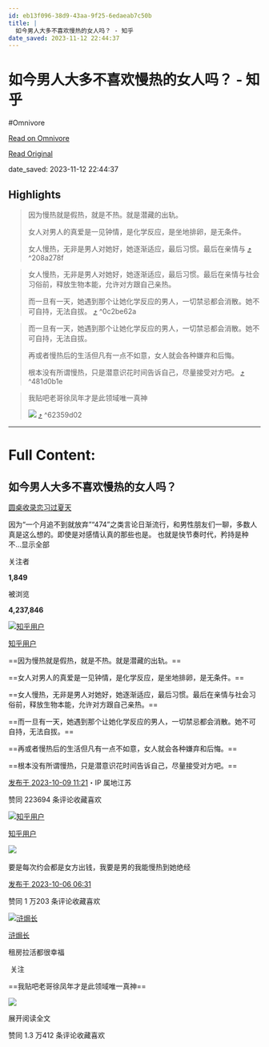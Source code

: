 ```yaml
---
id: eb13f096-38d9-43aa-9f25-6edaeab7c50b
title: |
  如今男人大多不喜欢慢热的女人吗？ - 知乎
date_saved: 2023-11-12 22:44:37
---
```


# 如今男人大多不喜欢慢热的女人吗？ - 知乎
#Omnivore

[Read on Omnivore](https://omnivore.app/me/https-www-zhihu-com-question-421651857-answer-3243048174-18bc6c7e7ed)

[Read Original](https://www.zhihu.com/question/421651857/answer/3243048174)

date_saved: 2023-11-12 22:44:37


## Highlights

> 因为慢热就是假热，就是不热。就是潜藏的出轨。
> 
> 女人对男人的真爱是一见钟情，是化学反应，是坐地排卵，是无条件。
> 
> 女人慢热，无非是男人对她好，她逐渐适应，最后习惯。最后在亲情与 [⤴️](https://omnivore.app/me/https-www-zhihu-com-question-421651857-answer-3243048174-18bc6c7e7ed#208a278f-e5a4-4b73-a1ae-01c26ad9554e)  ^208a278f

> 女人慢热，无非是男人对她好，她逐渐适应，最后习惯。最后在亲情与社会习俗前，释放生物本能，允许对方跟自己亲热。
> 
> 而一旦有一天，她遇到那个让她化学反应的男人，一切禁忌都会消散。她不可自持，无法自拔。 [⤴️](https://omnivore.app/me/https-www-zhihu-com-question-421651857-answer-3243048174-18bc6c7e7ed#0c2be62a-9ef1-469a-bb28-8133a7558eb6)  ^0c2be62a

> 而一旦有一天，她遇到那个让她化学反应的男人，一切禁忌都会消散。她不可自持，无法自拔。
> 
> 再或者慢热后的生活但凡有一点不如意，女人就会各种嫌弃和后悔。
> 
> 根本没有所谓慢热，只是潜意识花时间告诉自己，尽量接受对方吧。 [⤴️](https://omnivore.app/me/https-www-zhihu-com-question-421651857-answer-3243048174-18bc6c7e7ed#481d0b1e-d05c-40c8-85dc-114f6c0756d8)  ^481d0b1e

> 我贴吧老哥徐凤年才是此领域唯一真神
> 
> ![](https://proxy-prod.omnivore-image-cache.app/527x3003,sb0TUuedwEM4LpNRQvR5cD41X2fn5dJSSZVVDo6l7cQo/https://picx.zhimg.com/50/v2-2c9fb5337e6a18794eb7ad25e2001514_720w.jpg?source=1def8aca) [⤴️](https://omnivore.app/me/https-www-zhihu-com-question-421651857-answer-3243048174-18bc6c7e7ed#62359d02-bb5c-459f-ab79-94a203032964)  ^62359d02


--- 

# Full Content: 

## 如今男人大多不喜欢慢热的女人吗？

[圆桌收录恋习过夏天](https://www.zhihu.com/roundtable/augustlover)

因为“一个月追不到就放弃”“474”之类言论日渐流行，和男性朋友们一聊，多数人真是这么想的。即使是对感情认真的那些也是。 也就是快节奏时代，矜持是种不…显示全部 ​

关注者

**1,849**

被浏览

**4,237,846**

[![知乎用户](https://proxy-prod.omnivore-image-cache.app/0x0,s1k6P3vhItmfYpQfwZpE14dsekOoh81VHGWiw8CXzPG0/https://picx.zhimg.com/v2-abed1a8c04700ba7d72b45195223e0ff_l.jpg?source=2c26e567)](https://www.zhihu.com/people/6abc3dfbc2e5af8b11983e70f09ea804)

[知乎用户](https://www.zhihu.com/people/6abc3dfbc2e5af8b11983e70f09ea804)

==因为慢热就是假热，就是不热。就是潜藏的出轨。==

==女人对男人的真爱是一见钟情，是化学反应，是坐地排卵，是无条件。==

==女人慢热，无非是男人对她好，她逐渐适应，最后习惯。最后在亲情与社会习俗前，释放生物本能，允许对方跟自己亲热。==

==而一旦有一天，她遇到那个让她化学反应的男人，一切禁忌都会消散。她不可自持，无法自拔。==

==再或者慢热后的生活但凡有一点不如意，女人就会各种嫌弃和后悔。==

==根本没有所谓慢热，只是潜意识花时间告诉自己，尽量接受对方吧。==

[发布于 2023-10-09 11:21](https://www.zhihu.com/question/421651857/answer/3243048174)・IP 属地江苏

​赞同 2236​​94 条评论​收藏​喜欢

[![知乎用户](https://proxy-prod.omnivore-image-cache.app/0x0,sYPOst_vEAudSx_wTU8sqAW1P6hYvsnvtGO6ogPfY6n0/https://picx.zhimg.com/v2-abed1a8c04700ba7d72b45195223e0ff_l.jpg?source=1def8aca)](https://www.zhihu.com/people/650f2f5750026770997789e5214fe2ac)

[知乎用户](https://www.zhihu.com/people/650f2f5750026770997789e5214fe2ac)

​![](https://proxy-prod.omnivore-image-cache.app/0x0,sRpP1H2oa_TfsDLpATwsIt6ipVLRN7HlUZGTch2Ee4JQ/https://picx.zhimg.com/v2-4812630bc27d642f7cafcd6cdeca3d7a.jpg?source=88ceefae)

要是每次约会都是女方出钱，我要是男的我能慢热到她绝经

[发布于 2023-10-06 06:31](https://www.zhihu.com/question/421651857/answer/3238674141)

​赞同 1 万​​203 条评论​收藏​喜欢

[![浒焗长](https://proxy-prod.omnivore-image-cache.app/0x0,sYvxQbWN6Fkk2-lfnUGgRWV07WKoX6wpA5spWNbp8e2Y/https://pic1.zhimg.com/v2-effffe3c602f90b784fac6612540fccd_l.jpg?source=1def8aca)](https://www.zhihu.com/people/xiao-an-67-39-51)

[浒焗长](https://www.zhihu.com/people/xiao-an-67-39-51)

租房拉活都很幸福

​ 关注

==我贴吧老哥徐凤年才是此领域唯一真神==

![](https://proxy-prod.omnivore-image-cache.app/527x3003,sb0TUuedwEM4LpNRQvR5cD41X2fn5dJSSZVVDo6l7cQo/https://picx.zhimg.com/50/v2-2c9fb5337e6a18794eb7ad25e2001514_720w.jpg?source=1def8aca)

展开阅读全文​

​赞同 1.3 万​​412 条评论​收藏​喜欢

